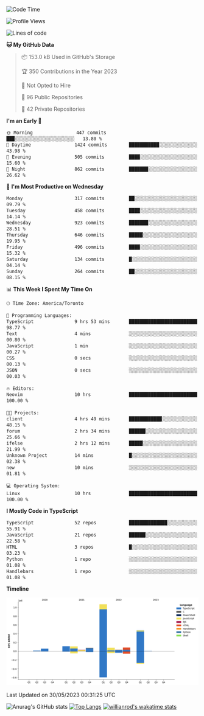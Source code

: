<!--START_SECTION:waka-->
![Code Time](http://img.shields.io/badge/Code%20Time-353%20hrs%2034%20mins-blue)

![Profile Views](http://img.shields.io/badge/Profile%20Views-0-blue)

![Lines of code](https://img.shields.io/badge/From%20Hello%20World%20I%27ve%20Written-2.1%20million%20lines%20of%20code-blue)

**🐱 My GitHub Data** 

> 📦 153.0 kB Used in GitHub's Storage 
 > 
> 🏆 350 Contributions in the Year 2023
 > 
> 🚫 Not Opted to Hire
 > 
> 📜 96 Public Repositories 
 > 
> 🔑 42 Private Repositories 
 > 
**I'm an Early 🐤** 

```text
🌞 Morning                447 commits         ███░░░░░░░░░░░░░░░░░░░░░░   13.80 % 
🌆 Daytime                1424 commits        ███████████░░░░░░░░░░░░░░   43.98 % 
🌃 Evening                505 commits         ████░░░░░░░░░░░░░░░░░░░░░   15.60 % 
🌙 Night                  862 commits         ███████░░░░░░░░░░░░░░░░░░   26.62 % 
```
📅 **I'm Most Productive on Wednesday** 

```text
Monday                   317 commits         ██░░░░░░░░░░░░░░░░░░░░░░░   09.79 % 
Tuesday                  458 commits         ████░░░░░░░░░░░░░░░░░░░░░   14.14 % 
Wednesday                923 commits         ███████░░░░░░░░░░░░░░░░░░   28.51 % 
Thursday                 646 commits         █████░░░░░░░░░░░░░░░░░░░░   19.95 % 
Friday                   496 commits         ████░░░░░░░░░░░░░░░░░░░░░   15.32 % 
Saturday                 134 commits         █░░░░░░░░░░░░░░░░░░░░░░░░   04.14 % 
Sunday                   264 commits         ██░░░░░░░░░░░░░░░░░░░░░░░   08.15 % 
```


📊 **This Week I Spent My Time On** 

```text
🕑︎ Time Zone: America/Toronto

💬 Programming Languages: 
TypeScript               9 hrs 53 mins       █████████████████████████   98.77 % 
Text                     4 mins              ░░░░░░░░░░░░░░░░░░░░░░░░░   00.80 % 
JavaScript               1 min               ░░░░░░░░░░░░░░░░░░░░░░░░░   00.27 % 
CSS                      0 secs              ░░░░░░░░░░░░░░░░░░░░░░░░░   00.13 % 
JSON                     0 secs              ░░░░░░░░░░░░░░░░░░░░░░░░░   00.03 % 

🔥 Editors: 
Neovim                   10 hrs              █████████████████████████   100.00 % 

🐱‍💻 Projects: 
client                   4 hrs 49 mins       ████████████░░░░░░░░░░░░░   48.15 % 
forum                    2 hrs 34 mins       ██████░░░░░░░░░░░░░░░░░░░   25.66 % 
ifelse                   2 hrs 12 mins       █████░░░░░░░░░░░░░░░░░░░░   21.99 % 
Unknown Project          14 mins             █░░░░░░░░░░░░░░░░░░░░░░░░   02.38 % 
new                      10 mins             ░░░░░░░░░░░░░░░░░░░░░░░░░   01.81 % 

💻 Operating System: 
Linux                    10 hrs              █████████████████████████   100.00 % 
```

**I Mostly Code in TypeScript** 

```text
TypeScript               52 repos            ██████████████░░░░░░░░░░░   55.91 % 
JavaScript               21 repos            ██████░░░░░░░░░░░░░░░░░░░   22.58 % 
HTML                     3 repos             █░░░░░░░░░░░░░░░░░░░░░░░░   03.23 % 
Python                   1 repo              ░░░░░░░░░░░░░░░░░░░░░░░░░   01.08 % 
Handlebars               1 repo              ░░░░░░░░░░░░░░░░░░░░░░░░░   01.08 % 
```



**Timeline**

![Lines of Code chart](https://raw.githubusercontent.com/wise-introvert/wise-introvert/master/assets/bar_graph.png)


 Last Updated on 30/05/2023 00:31:25 UTC
<!--END_SECTION:waka-->

![Anurag's GitHub stats](https://github-readme-stats.vercel.app/api?username=wise-introvert&count_private=true&show_icons=true)
[![Top Langs](https://github-readme-stats.vercel.app/api/top-langs/?username=wise-introvert&langs_count=10)](https://github.com/anuraghazra/github-readme-stats)
[![willianrod's wakatime stats](https://github-readme-stats.vercel.app/api/wakatime?username=wiseintrovert)](https://github.com/anuraghazra/github-readme-stats)
